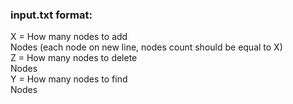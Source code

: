 
### input.txt format:<br/>
X = How many nodes to add<br/>
Nodes (each node on new line, nodes count should be equal to X)<br/>
Z = How many nodes to delete<br/>
Nodes<br/>
Y = How many nodes to find<br/>
Nodes<br/>

